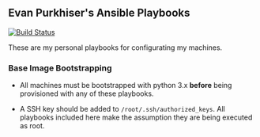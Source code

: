 ## Evan Purkhiser's Ansible Playbooks

[![Build Status](https://github.com/evanpurkhiser/ansible-personal/workflows/lint/badge.svg)](https://github.com/evanpurkhiser/ansible-personal/actions?query=workflow%3Alint)

These are my personal playbooks for configurating my machines.

### Base Image Bootstrapping

- All machines must be bootstrapped with python 3.x **before** being
  provisioned with any of these playbooks.

- A SSH key should be added to `/root/.ssh/authorized_keys`. All playbooks
  included here make the assumption they are being executed as root.

